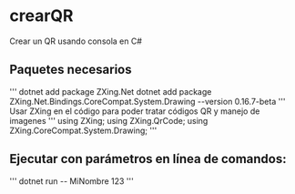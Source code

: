 # crearQR
Crear un QR usando consola en C#

## Paquetes necesarios
'''
dotnet add package ZXing.Net
dotnet add package ZXing.Net.Bindings.CoreCompat.System.Drawing --version 0.16.7-beta
'''
Usar ZXing en el código para poder tratar códigos QR y manejo de imagenes
'''
using ZXing;
using ZXing.QrCode;
using ZXing.CoreCompat.System.Drawing;
'''
## Ejecutar con parámetros en línea de comandos:
'''
dotnet run -- MiNombre 123
'''